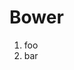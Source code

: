 ﻿<properties
	pageTitle="Bower"
	description="bla bla bla"
	slug="bower"
	keywords="css, html, javascript"
/>

# Bower

1. foo
2. bar